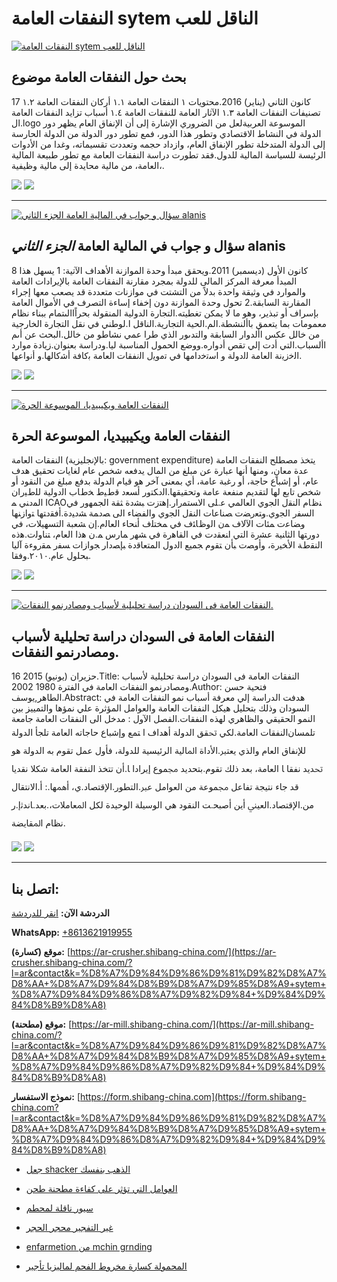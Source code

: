 # النفقات العامة sytem الناقل للعب

<a href="https://swt.shibang-china.com/?l=ar&img&k=%D8%A7%D9%84%D9%86%D9%81%D9%82%D8%A7%D8%AA+%D8%A7%D9%84%D8%B9%D8%A7%D9%85%D8%A9+sytem+%D8%A7%D9%84%D9%86%D8%A7%D9%82%D9%84+%D9%84%D9%84%D8%B9%D8%A8" target="_blank">![النفقات العامة sytem الناقل للعب](http://static.shibang-china.com/all-800x300/161.jpg)</a>

## بحث حول النفقات العامة موضوع
17 كانون الثاني (يناير) 2016.محتويات ١ النفقات العامة ١.١ أركان النفقات العامة ١.٢ تصنيفات النفقات العامة ١.٣ الآثار العامة للنفقات العامة ١.٤ أسباب تزايد النفقات العامة ال.logo الموسوعة العربيةلعل من الضروري الإشارة إلى أن الإنفاق العام يظهر دور الدولة في النشاط الاقتصادي وتطور هذا الدور، فمع تطور دور الدولة من الدولة الحارسة إلى الدولة المتدخلة تطور الإنفاق العام، وازداد حجمه وتعددت تقسيماته، وغدا من الأدوات الرئيسة للسياسة المالية للدول.فقد تطورت دراسة النفقات العامة مع تطور طبيعة المالية العامة، من مالية محايدة إلى مالية وظيفية،.


<a href="https://whatsapp.shibangsoft.com/WhatsApp.php" target="_blank" title="WhatsApp">![](http://static.shibang-china.com/icon/whatsapp.png)</a> <a href="https://swt.shibang-china.com/?l=ar&icon&k=%D8%A7%D9%84%D9%86%D9%81%D9%82%D8%A7%D8%AA+%D8%A7%D9%84%D8%B9%D8%A7%D9%85%D8%A9+sytem+%D8%A7%D9%84%D9%86%D8%A7%D9%82%D9%84+%D9%84%D9%84%D8%B9%D8%A8" target="_blank">![](http://static.shibang-china.com/icon/chat-ar.png)</a>

---

<a href="https://swt.shibang-china.com/?l=ar&img&k=%D8%A7%D9%84%D9%86%D9%81%D9%82%D8%A7%D8%AA+%D8%A7%D9%84%D8%B9%D8%A7%D9%85%D8%A9+sytem+%D8%A7%D9%84%D9%86%D8%A7%D9%82%D9%84+%D9%84%D9%84%D8%B9%D8%A8" target="_blank">![سؤال و جواب في المالية العامة *الجزء الثاني* alanis](http://static.shibang-china.com/all-800x300/483.jpg)</a>

## سؤال و جواب في المالية العامة *الجزء الثاني* alanis
8 كانون الأول (ديسمبر) 2011.ويحقق مبدأ وحدة الموازنة الأهداف الآتية: 1 يسهل هذا المبدأ معرفة المركز المالى للدولة بمجرد مقارنة النفقات العامة بالإيرادات العامة والموارد في وثيقة واحدة بدلاً من التشتت في موازنات متعددة قد يصعب معها إجراء المقارنة السابقة.2 تحول وحدة الموازنة دون إخفاء إساءة التصرف في الأموال العامة بإسراف أو تبذير، وهو ما لا يمكن تغطيته.التجارة الدولية المنقولة بحراًاالىتمام ببناء نظام معمومات بما يتعمق باألنشطة.الم.الحية التجارية.الناقل ا.لوطني في نقل التجارة الخارجية من خالل عكس األدوار السابقة والتدىور الذي طرا عمي نشاطو من خالل.البحث عن أىم األسباب.التي أدت إلي تقص أدواره.ووضع الحمول المناسبة ليا.ودراسة بعنوان.زﯾﺎدة ﻣوارد اﻟﺧزﯾﻧﺔ اﻟﻌﺎﻣﺔ ﻟﻟدوﻟﺔ و اﺳﺗﺧداﻣﮭﺎ ﻓﻲ ﺗﻣوﯾل اﻟﻧﻔﻘﺎت اﻟﻌﺎﻣﺔ ﺑﮐﺎﻓﺔ أﺷﮐﺎﻟﮭﺎ.و أﻧواﻋﮭﺎ.


<a href="https://whatsapp.shibangsoft.com/WhatsApp.php" target="_blank" title="WhatsApp">![](http://static.shibang-china.com/icon/whatsapp.png)</a> <a href="https://swt.shibang-china.com/?l=ar&icon&k=%D8%A7%D9%84%D9%86%D9%81%D9%82%D8%A7%D8%AA+%D8%A7%D9%84%D8%B9%D8%A7%D9%85%D8%A9+sytem+%D8%A7%D9%84%D9%86%D8%A7%D9%82%D9%84+%D9%84%D9%84%D8%B9%D8%A8" target="_blank">![](http://static.shibang-china.com/icon/chat-ar.png)</a>

---

<a href="https://swt.shibang-china.com/?l=ar&img&k=%D8%A7%D9%84%D9%86%D9%81%D9%82%D8%A7%D8%AA+%D8%A7%D9%84%D8%B9%D8%A7%D9%85%D8%A9+sytem+%D8%A7%D9%84%D9%86%D8%A7%D9%82%D9%84+%D9%84%D9%84%D8%B9%D8%A8" target="_blank">![النفقات العامة ويكيبيديا، الموسوعة الحرة](http://static.shibang-china.com/all-800x300/278.jpg)</a>

## النفقات العامة ويكيبيديا، الموسوعة الحرة
النفقات العامة (بالإنجليزية: government expenditure) يتخذ مصطلح النفقات العامة عدة معانٍ، ومنها أنها عبارة عن مبلغ من المال يدفعه شخص عام لغايات تحقيق هدف عام، أو إشباع حاجة، أو رغبة عامة، أي بمعنى آخر هو قيام الدولة بدفع مبلغ من النقود أو شخص تابع لها لتقديم منفعة عامة وتحقيقها.ﺍﻟﺩﻜﺘﻭﺭ ﺃﺴﻌﺩ ﻗﻁﻴﻁ ﺨﻁﺎﺏ ﺍﻟﺩﻭﻟﻴﺔ ﻟﻠﻁﻴﺭﺍﻥ ﺍﻟﻤﺩﻨﻲ ﻤ ICAOﻨﻅﺎﻡ ﺍﻟﻨﻘل ﺍﻟﺠﻭﻱ ﺍﻟﻌﺎﻟﻤﻲ ﻋ.ﻠﻰ ﺍﻻﺴﺘﻤﺭﺍﺭ.ﺇﻫﺘﺯﺕ ﺒﺸﺩﺓ ﺜﻘﺔ ﺍﻟﺠﻤﻬﻭﺭ ﻓﻲ ﺍﻟﺴﻔﺭ ﺍﻟﺠﻭﻱ.ﻭﺘﻌﺭﻀﺕ ﺼﻨﺎﻋﺎﺕ ﺍﻟﻨﻘل ﺍﻟﺠﻭﻱ ﻭﺍﻟﻔﻀﺎﺀ ﺍﻟﻰ ﺼﺩﻤﺔ ﺸﺩﻴﺩﺓ.ﺃﻓﻘﺩﺘﻬﺎ ﺘﻭﺍﺯﻨﻬﺎ ﻭﻀﺎﻋﺕ ﻤﺌﺎﺕ ﺍﻵﻻﻑ ﻤﻥ ﺍﻟﻭﻅﺎﺌﻑ ﻓﻲ ﻤﺨﺘﻠﻑ ﺃﻨﺤﺎﺀ ﺍﻟﻌﺎﻟﻡ.ﺇﻥ ﺸﻌﺒﺔ ﺍﻟﺘﺴﻬﻴﻼﺕ، ﻓﻲ ﺩﻭﺭﺘﻬﺎ ﺍﻟﺜﺎﻨﻴﺔ ﻋﺸﺭﺓ ﺍﻟﺘﻲ ﺍﻨﻌﻘﺩﺕ ﻓﻲ ﺍﻟﻘﺎﻫﺭﺓ ﻓﻲ ﺸﻬﺭ ﻤﺎﺭﺱ ﻤ.ﻥ ﻫﺫﺍ ﺍﻟﻌﺎﻡ، ﺘﻨﺎﻭﻟﺕ.ﻫﺫﻩ ﺍﻟﻨﻘﻁﺔ ﺍﻷﺨﻴﺭﺓ، ﻭﺃﻭﺼﺕ ﺒﺄﻥ ﺘﻘﻭﻡ ﺠﻤﻴﻊ ﺍﻟﺩﻭل ﺍﻟﻤﺘﻌﺎﻗﺩﺓ ﺒﺈﺼﺩﺍﺭ ﺠﻭﺍﺯﺍﺕ ﺴﻔﺭ ﻤﻘﺭﻭﺀﺓ ﺁﻟﻴﺎ ﺒﺤﻠﻭل ﻋﺎﻡ.٢٠١٠.ﻭﻓﻘﺎ.


<a href="https://whatsapp.shibangsoft.com/WhatsApp.php" target="_blank" title="WhatsApp">![](http://static.shibang-china.com/icon/whatsapp.png)</a> <a href="https://swt.shibang-china.com/?l=ar&icon&k=%D8%A7%D9%84%D9%86%D9%81%D9%82%D8%A7%D8%AA+%D8%A7%D9%84%D8%B9%D8%A7%D9%85%D8%A9+sytem+%D8%A7%D9%84%D9%86%D8%A7%D9%82%D9%84+%D9%84%D9%84%D8%B9%D8%A8" target="_blank">![](http://static.shibang-china.com/icon/chat-ar.png)</a>

---

<a href="https://swt.shibang-china.com/?l=ar&img&k=%D8%A7%D9%84%D9%86%D9%81%D9%82%D8%A7%D8%AA+%D8%A7%D9%84%D8%B9%D8%A7%D9%85%D8%A9+sytem+%D8%A7%D9%84%D9%86%D8%A7%D9%82%D9%84+%D9%84%D9%84%D8%B9%D8%A8" target="_blank">![النفقات العامة فى السودان دراسة تحليلية لأسباب ومصادرنمو النفقات.](http://static.shibang-china.com/all-800x300/19.jpg)</a>

## النفقات العامة فى السودان دراسة تحليلية لأسباب ومصادرنمو النفقات.
16 حزيران (يونيو) 2015.Title: النفقات العامة فى السودان دراسة تحليلية لأسباب ومصادرنمو النفقات العامة في الفترة 1980 2002.Author: فتحية حسن الطاهر,يوسف.Abstract: هدفت الدراسة إلي معرفة أسباب نمو النفقات العامة في السودان وذلك بتحليل هيكل النفقات العامة والعوامل المؤثرة علي نمؤها والتمييز بين النمو الحقيقي والظاهري لهذه النفقات.الفصل الآول : مدخل الى النفقات العامة جامعة تلمسانﺍﻟﻨﻔﻘﺎﺕ ﺍﻟﻌﺎﻣﺔ.ﻟﻜﻲ ﲢﻘﻖ ﺍﻟﺪﻭﻟﺔ ﺃﻫﺪﺍﻑ ﺍ ﺘﻤﻊ ﻭﺇﺷﺒﺎﻉ ﺣﺎﺟﺎﺗﻪ ﺍﻟﻌﺎﻣﺔ ﺗﻠﺠﺄ ﺍﻟﺪﻭﻟﺔ ﻟﻺﻧﻔﺎﻕ ﺍﻟﻌﺎﻡ ﻭﺍﻟﺬﻱ ﻳﻌﺘﱪ.ﺍﻷﺩﺍﺓ ﺍﳌﺎﻟﻴﺔ ﺍﻟﺮﺋﻴﺴﻴﺔ ﻟﻠﺪﻭﻟﺔ، ﻓﺄﻭﻝ ﻋﻤﻞ ﺗﻘﻮﻡ ﺑﻪ ﺍﻟﺪﻭﻟﺔ ﻫﻮ ﲢﺪﻳﺪ ﻧﻔﻘﺎ ﺎ ﺍﻟﻌﺎﻣﺔ، ﺑﻌﺪ ﺫﻟﻚ ﺗﻘﻮﻡ.ﺑﺘﺤﺪﻳﺪ ﳎﻤﻮﻉ ﺇﻳﺮﺍﺩﺍ ﺎ.ﺃﻥ ﺗﺘﺨﺬ ﺍﻟﻨﻔﻘﺔ ﺍﻟﻌﺎﻣﺔ ﺷﻜﻼ ﻧﻘﺪﻳﺎ ﻗﺪ ﺟﺎﺀ ﻧﺘﻴﺠﺔ ﺗﻔﺎﻋﻞ ﳎﻤﻮﻋﺔ ﻣﻦ ﺍﻟﻌﻮﺍﻣﻞ ﻋﱪ.ﺍﻟﺘﻄﻮﺭ.ﺍﻹﻗﺘﺼﺎﺩ.ﻱ، ﺃﳘﻬﺎ.: ﺃ.ﺍﻻﻧﺘﻘﺎﻝ ﻣﻦ.ﺍﻹﻗﺘﺼﺎﺩ.ﺍﻟﻌﻴﲏ ﺃﻳﻦ ﺃﺻﺒﺤ.ﺖ ﺍﻟﻨﻘﻮﺩ ﻫﻲ ﺍﻟﻮﺳﻴﻠﺔ ﺍﻟﻮﺣﻴﺪﺓ ﻟﻜﻞ ﺍﳌﻌﺎﻣﻼﺕ،.ﺑﻌﺪ.ﺎﻧﺪﺛﺇ.ﺭ ﻧﻈﺎﻡ ﺍﳌﻘﺎﻳﻀﺔ.


<a href="https://whatsapp.shibangsoft.com/WhatsApp.php" target="_blank" title="WhatsApp">![](http://static.shibang-china.com/icon/whatsapp.png)</a> <a href="https://swt.shibang-china.com/?l=ar&icon&k=%D8%A7%D9%84%D9%86%D9%81%D9%82%D8%A7%D8%AA+%D8%A7%D9%84%D8%B9%D8%A7%D9%85%D8%A9+sytem+%D8%A7%D9%84%D9%86%D8%A7%D9%82%D9%84+%D9%84%D9%84%D8%B9%D8%A8" target="_blank">![](http://static.shibang-china.com/icon/chat-ar.png)</a>

---
## اتصل بنا:

**الدردشة الآن:** [انقر للدردشة](https://swt.shibang-china.com?l=ar&contact&k=%D8%A7%D9%84%D9%86%D9%81%D9%82%D8%A7%D8%AA+%D8%A7%D9%84%D8%B9%D8%A7%D9%85%D8%A9+sytem+%D8%A7%D9%84%D9%86%D8%A7%D9%82%D9%84+%D9%84%D9%84%D8%B9%D8%A8)

**WhatsApp:**  [+8613621919955](https://whatsapp.shibangsoft.com/WhatsApp.php)

**موقع (كسارة):** [https://ar-crusher.shibang-china.com/](https://ar-crusher.shibang-china.com/?l=ar&contact&k=%D8%A7%D9%84%D9%86%D9%81%D9%82%D8%A7%D8%AA+%D8%A7%D9%84%D8%B9%D8%A7%D9%85%D8%A9+sytem+%D8%A7%D9%84%D9%86%D8%A7%D9%82%D9%84+%D9%84%D9%84%D8%B9%D8%A8)

**موقع (مطحنة):** [https://ar-mill.shibang-china.com/](https://ar-mill.shibang-china.com/?l=ar&contact&k=%D8%A7%D9%84%D9%86%D9%81%D9%82%D8%A7%D8%AA+%D8%A7%D9%84%D8%B9%D8%A7%D9%85%D8%A9+sytem+%D8%A7%D9%84%D9%86%D8%A7%D9%82%D9%84+%D9%84%D9%84%D8%B9%D8%A8)

**نموذج الاستفسار:** [https://form.shibang-china.com](https://form.shibang-china.com?l=ar&contact&k=%D8%A7%D9%84%D9%86%D9%81%D9%82%D8%A7%D8%AA+%D8%A7%D9%84%D8%B9%D8%A7%D9%85%D8%A9+sytem+%D8%A7%D9%84%D9%86%D8%A7%D9%82%D9%84+%D9%84%D9%84%D8%B9%D8%A8)

* [جعل shacker الذهب بنفسك](../27/%D8%AC%D8%B9%D9%84%20shacker%20%D8%A7%D9%84%D8%B0%D9%87%D8%A8%20%D8%A8%D9%86%D9%81%D8%B3%D9%83.md)

* [العوامل التي تؤثر على كفاءة مطحنة طحن](../30/%D8%A7%D9%84%D8%B9%D9%88%D8%A7%D9%85%D9%84%20%D8%A7%D9%84%D8%AA%D9%8A%20%D8%AA%D8%A4%D8%AB%D8%B1%20%D8%B9%D9%84%D9%89%20%D9%83%D9%81%D8%A7%D8%A1%D8%A9%20%D9%85%D8%B7%D8%AD%D9%86%D8%A9%20%D8%B7%D8%AD%D9%86.md)

* [سيور ناقلة لمحطم](../26/%D8%B3%D9%8A%D9%88%D8%B1%20%D9%86%D8%A7%D9%82%D9%84%D8%A9%20%D9%84%D9%85%D8%AD%D8%B7%D9%85.md)

* [غير التفجير محجر الحجر](../26/%D8%BA%D9%8A%D8%B1%20%D8%A7%D9%84%D8%AA%D9%81%D8%AC%D9%8A%D8%B1%20%D9%85%D8%AD%D8%AC%D8%B1%20%D8%A7%D9%84%D8%AD%D8%AC%D8%B1.md)

* [enfarmetion من mchin grnding](../29/enfarmetion%20%D9%85%D9%86%20mchin%20grnding.md)

* [المحمولة كسارة مخروط الفحم لماليزيا تأجير](../26/%D8%A7%D9%84%D9%85%D8%AD%D9%85%D9%88%D9%84%D8%A9%20%D9%83%D8%B3%D8%A7%D8%B1%D8%A9%20%D9%85%D8%AE%D8%B1%D9%88%D8%B7%20%D8%A7%D9%84%D9%81%D8%AD%D9%85%20%D9%84%D9%85%D8%A7%D9%84%D9%8A%D8%B2%D9%8A%D8%A7%20%D8%AA%D8%A3%D8%AC%D9%8A%D8%B1.md)
